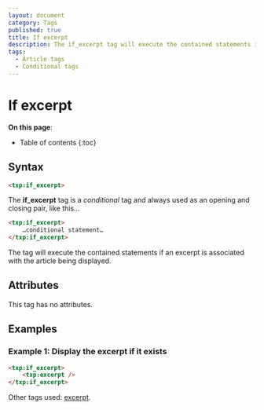 ```yaml
---
layout: document
category: Tags
published: true
title: If excerpt
description: The if_excerpt tag will execute the contained statements if an excerpt is associated with the article being displayed.
tags:
  - Article tags
  - Conditional tags
---
```


# If excerpt

**On this page**:

* Table of contents
{:toc}

## Syntax

~~~ html
<txp:if_excerpt>
~~~

The **if_excerpt** tag is a *conditional* tag and always used as an opening and closing pair, like this…

~~~ html
<txp:if_excerpt>
    …conditional statement…
</txp:if_excerpt>
~~~

The tag will execute the contained statements if an excerpt is associated with the article being displayed.

## Attributes

This tag has no attributes.

## Examples

### Example 1: Display the excerpt if it exists

~~~ html
<txp:if_excerpt>
    <txp:excerpt />
</txp:if_excerpt>
~~~

Other tags used: [excerpt](excerpt).

